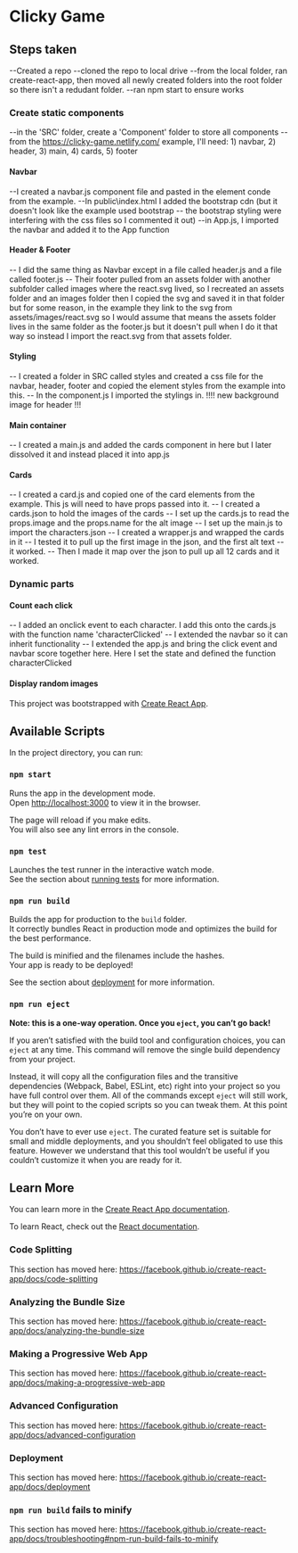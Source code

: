 # Clicky Game
## Steps taken
--Created a repo
--cloned the repo to local drive
--from the local folder, ran create-react-app, then moved all newly created folders into the root folder so there isn't a redudant folder. 
--ran npm start to ensure works
### Create static components
--in the 'SRC' folder, create a 'Component' folder to store all components
--from the https://clicky-game.netlify.com/ example, I'll need: 1) navbar, 2) header, 3) main, 4) cards, 5) footer
#### Navbar 
--I created a navbar.js component file and pasted in the element conde from the example. 
--In public\index.html I added the bootstrap cdn (but it doesn't look like the example used bootstrap -- the bootstrap styling were interfering with the css files so I commented it out)
--in App.js, I imported the navbar and added it to the App function
#### Header & Footer
-- I did the same thing as Navbar except in a file called header.js and a file called footer.js
-- Their footer pulled from an assets folder with another subfolder called images where the react.svg lived, so I recreated an assets folder and an images folder then I copied the svg and saved it in that folder but for some reason, in the example they link to the svg from assets/images/react.svg so I would assume that means the assets folder lives in the same folder as the footer.js but it doesn't pull when I do it that way so instead I import the react.svg from that assets folder. 
#### Styling
-- I created a folder in SRC called styles and created a css file for the navbar, header, footer and copied the element styles from the example into this. 
-- In the component.js I imported the stylings in.
!!!! new background image for header !!!
#### Main container
-- I created a main.js and added the cards component in here but I later dissolved it and instead placed it into app.js
#### Cards
-- I created a card.js and copied one of the card elements from the example. This js will need to have props passed into it. 
-- I created a cards.json to hold the images of the cards
-- I set up the cards.js to read the props.image and the props.name for the alt image
-- I set up the main.js to import the characters.json
-- I created a wrapper.js and wrapped the cards in it -- I tested it to pull up the first image in the json, and the first alt text -- it worked. 
-- Then I made it map over the json to pull up all 12 cards and it worked.

### Dynamic parts
#### Count each click
-- I added an onclick event to each character. I add this onto the cards.js with the function name 'characterClicked'
-- I extended the navbar so it can inherit functionality
-- I extended the app.js and bring the click event and navbar score together here. Here I set the state and defined the function characterClicked
#### Display random images

This project was bootstrapped with [Create React App](https://github.com/facebook/create-react-app).

## Available Scripts

In the project directory, you can run:

### `npm start`

Runs the app in the development mode.<br>
Open [http://localhost:3000](http://localhost:3000) to view it in the browser.

The page will reload if you make edits.<br>
You will also see any lint errors in the console.

### `npm test`

Launches the test runner in the interactive watch mode.<br>
See the section about [running tests](https://facebook.github.io/create-react-app/docs/running-tests) for more information.

### `npm run build`

Builds the app for production to the `build` folder.<br>
It correctly bundles React in production mode and optimizes the build for the best performance.

The build is minified and the filenames include the hashes.<br>
Your app is ready to be deployed!

See the section about [deployment](https://facebook.github.io/create-react-app/docs/deployment) for more information.

### `npm run eject`

**Note: this is a one-way operation. Once you `eject`, you can’t go back!**

If you aren’t satisfied with the build tool and configuration choices, you can `eject` at any time. This command will remove the single build dependency from your project.

Instead, it will copy all the configuration files and the transitive dependencies (Webpack, Babel, ESLint, etc) right into your project so you have full control over them. All of the commands except `eject` will still work, but they will point to the copied scripts so you can tweak them. At this point you’re on your own.

You don’t have to ever use `eject`. The curated feature set is suitable for small and middle deployments, and you shouldn’t feel obligated to use this feature. However we understand that this tool wouldn’t be useful if you couldn’t customize it when you are ready for it.

## Learn More

You can learn more in the [Create React App documentation](https://facebook.github.io/create-react-app/docs/getting-started).

To learn React, check out the [React documentation](https://reactjs.org/).

### Code Splitting

This section has moved here: https://facebook.github.io/create-react-app/docs/code-splitting

### Analyzing the Bundle Size

This section has moved here: https://facebook.github.io/create-react-app/docs/analyzing-the-bundle-size

### Making a Progressive Web App

This section has moved here: https://facebook.github.io/create-react-app/docs/making-a-progressive-web-app

### Advanced Configuration

This section has moved here: https://facebook.github.io/create-react-app/docs/advanced-configuration

### Deployment

This section has moved here: https://facebook.github.io/create-react-app/docs/deployment

### `npm run build` fails to minify

This section has moved here: https://facebook.github.io/create-react-app/docs/troubleshooting#npm-run-build-fails-to-minify
